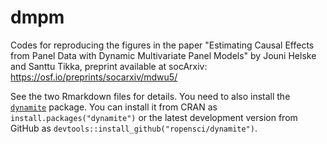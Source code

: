 # dmpm
Codes for reproducing the figures in the paper "Estimating Causal Effects from Panel Data with Dynamic Multivariate Panel Models" by Jouni Helske and Santtu Tikka, preprint available at socArxiv: 
https://osf.io/preprints/socarxiv/mdwu5/

See the two Rmarkdown files for details. You need to also install the [`dynamite`](https://github.com/ropensci/dynamite) package. You can install it from CRAN as `install.packages("dynamite")` or the latest development version from GitHub as `devtools::install_github("ropensci/dynamite")`.
